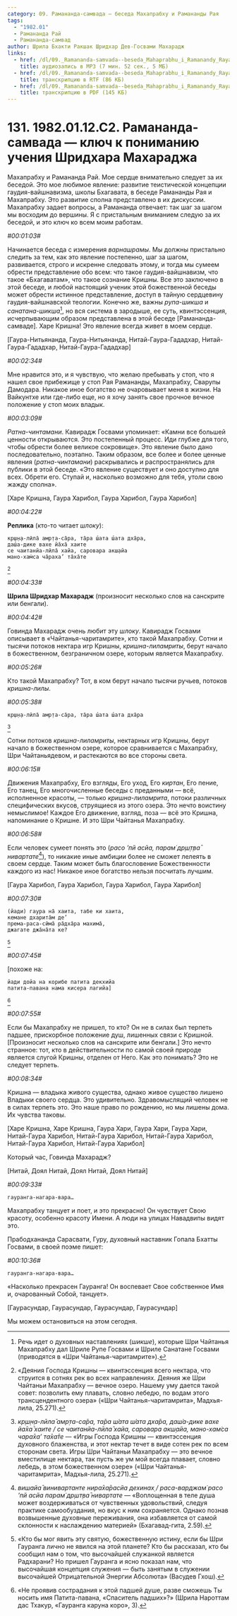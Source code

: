 ```yaml
---
category: 09. Рамананда-самвада — беседа Махапрабху и Рамананды Рая
tags:
  - "1982.01"
  - Рамананда Рай
  - Рамананда-самвад
author: Шрила Бхакти Ракшак Шридхар Дев-Госвами Махарадж
links:
  - href: /dl/09._Ramananda-samvada--beseda_Mahaprabhu_i_Ramanandy_Raya/131_1982.01.12.C2_SridharMj_Ramananda-samvada--klyuch_k_ponimaniyu_ucheniya_Sridhara_Maharaja.mp3
    title: аудиозапись в MP3 (7 мин. 52 сек., 5 МБ)
  - href: /dl/09._Ramananda-samvada--beseda_Mahaprabhu_i_Ramanandy_Raya/131_1982.01.12.C2_SridharMj_Ramananda-samvada--klyuch_k_ponimaniyu_ucheniya_Sridhara_Maharaja.rtf
    title: транскрипцию в RTF (86 КБ)
  - href: /dl/09._Ramananda-samvada--beseda_Mahaprabhu_i_Ramanandy_Raya/131_1982.01.12.C2_SridharMj_Ramananda-samvada--klyuch_k_ponimaniyu_ucheniya_Sridhara_Maharaja.pdf
    title: транскрипцию в PDF (145 КБ)
---
```


# 131. 1982.01.12.C2. Рамананда-самвада — ключ к пониманию учения Шридхара Махараджа

Махапрабху и Рамананда Рай. Мое сердце внимательно следует за их беседой. Это мое любимое явление: развитие теистической концепции гаудия-вайшнавизма, школы Бхагавата, в беседе Рамананды Рая и Махапрабху. Это развитие сполна представлено в их дискуссии. Махапрабху задает вопросы, а Рамананда отвечает: так шаг за шагом мы восходим до вершины. Я с пристальным вниманием следую за их беседой, и это ключ ко всем моим работам.

*#00:01:03#*

Начинается беседа с измерения *варнашрамы*. Мы должны пристально следить за тем, как это явление постепенно, шаг за шагом, развивается, строго и искренне следовать этому, и тогда мы сумеем обрести представление обо всем: что такое гаудия-вайшнавизм, что такое «Бхагаватам», что такое сознание Кришны. Все это заключено в этой беседе, и любой настоящий ученик этой божественной беседы может обрести истинное представление, доступ в тайную сердцевину гаудия-вайшнавской теологии. Конечно же, важны *рупа-шикша* и *санатана-шикша*[^_ftn1], но вся система в зародыше, ее суть, квинтэссенция, исчерпывающим образом представлена в этой беседе [Рамананда-самваде]. Харе Кришна! Это явление всегда живет в моем сердце.

[Гаура-Нитьянанда, Гаура-Нитьянанда, Нитай-Гаура-Гададхар, Нитай-Гаура-Гададхар, Нитай-Гаура-Гададхар]

*#00:02:34#*

Мне нравится это, и я чувствую, что желаю пребывать у стоп, что я нашел свое прибежище у стоп Рая Рамананды, Махапрабху, Сварупы Дамодара. Никакое иное богатство не очаровывает меня в жизни. На Вайкунтхе или где-либо еще, но я хочу занять свое прочное вечное положение у стоп моих владык.

*#00:03:09#*

*Ратна-чинтамани*. Кавирадж Госвами упоминает: «Камни все большей ценности открываются. Это постепенный процесс. Иди глубже для того, чтобы обрести более великое сокровище». Это явление было дано последовательно, поэтапно. Таким образом, все более и более ценные явления (*ратна-чинтамани*) раскрывались и распространялись для публики в этой беседе. «Это явление существует и оно доступно для всех. Обрети его. Ступай и, насколько возможно для тебя, утоли свою жажду сполна».

[Харе Кришна, Гаура Харибол, Гаура Харибол, Гаура Харибол]

*#00:04:22#*

**Реплика** (кто-то читает *шлоку*):

    кр̣ш̣н̣а-лӣла̄ амр̣та-са̄ра, та̄ра ш́ата ш́ата дха̄ра,
    даш́а-дике вахе йа̄ха̄ хаите
    се чаитанйа-лӣла̄ хайа, саровара акш̣айа
    мано-хам̇са ча̄раха’ та̄ха̄те
[^_ftn2]

*#00:04:33#*

**Шрила Шридхар Махарадж** (произносит несколько слов на санскрите или бенгали).

*#00:04:42#*

Говинда Махарадж очень любит эту *шлоку*. Кавирадж Госвами описывает в «Чайтанья-чаритамрите», кто такой Махапрабху. Сотни и тысячи потоков нектара игр Кришны, *кришна-лиламриты*, берут начало в божественном, безграничном озере, которым является Махапрабху.

*#00:05:26#*

Кто такой Махапрабху? Тот, в ком берут начало тысячи ручьев, потоков *кришна-лилы*.

*#00:05:38#*

    кр̣ш̣н̣а-лӣла̄ амр̣та-са̄ра, та̄ра ш́ата ш́ата дха̄ра
[^_ftn3]

Сотни потоков *кришна-лиламриты*, нектарных игр Кришны, берут начало в божественном озере, которое сравнивается с Махапрабху, Шри Чайтаньядевом, и растекаются во все стороны света.

*#00:06:15#*

Движения Махапрабху, Его взгляды, Его уход, Его *киртан*, Его пение, Его танец, Его многочисленные беседы с преданными — всё, исполненное красоты, — только *кришна-лиламрита*, потоки различных специфических вкусов, струящиеся из этого озера. Это нечто воистину немыслимое! Каждое Его движение, взгляд, поза — всё это Кришна, напоминание о Кришне. И это Шри Чайтанья Махапрабху.

*#00:06:58#*

Если человек сумеет понять это (*расо ’пй асйа, парам̇ др̣ш̣т̣ва̄ нивартате*[^_ftn4]), то никакие иные амбиции более не сможет лелеять в своем сердце. Таким может быть благословение Божественности каждого из нас! Никакое иное богатство нельзя посчитать лучшим.

[Гаура Харибол, Гаура Харибол, Гаура Харибол, Гаура Харибол]

*#00:07:30#*

    (йади) гаура на̄ хаита, табе ки хаита,
    кемане дхарита̄м де’
    према-раса-сӣма̄ ра̄дха̄ра махима̄,
    джагате джа̄на̄та ке?
[^_ftn5]

*#00:07:45#*

[похоже на:

    йади дойа на корибе патита декхийа
    патита-павана нама кисера лагийа]
[^_ftn6]

*#00:07:55#*

Если бы Махапрабху не пришел, то кто? Он не в силах был терпеть падшее, прискорбное положение душ, лишенных связи с Кришной. [Произносит несколько слов на санскрите или бенгали.] Это нечто странное: тот, кто в действительности по самой своей природе является слугой Кришны, отделен от Него. Как это понимать? Это не следует терпеть.

*#00:08:34#*

Кришна — владыка живого существа, однако живое существо лишено Владыки своего сердца. Это удивительно. Здравомыслящий человек не в силах терпеть это. Это наше право по рождению, но мы лишены дома. Их чувства таковы.

[Харе Кришна, Харе Кришна, Гаура Хари, Гаура Хари, Гаура Хари, Нитай-Гаура Харибол, Нитай-Гаура Харибол, Нитай-Гаура Харибол, Нитай-Гаура Харибол, Нитай-Гаура Харибол]

Который час, Говинда Махарадж?

[Нитай, Доял Нитай, Доял Нитай, Доял Нитай]

*#00:09:33#*

    гауранга-нагара-вара…

Махапрабху танцует и поет, и это прекрасно! Он чувствует Свою красоту, особенно красоту Имени. А люди на улицах Навадвипы видят это.

Прабодхананда Сарасвати, Гуру, духовный наставник Гопала Бхатты Госвами, в своей поэме пишет:

*#00:10:36#*

    гауранга-нагара-вара…

«Насколько прекрасен Гауранга! Он воспевает Свое собственное Имя и, очарованный Собой, танцует».

[Гаурасундар, Гаурасундар, Гаурасундар, Гаурасундар]

Мы можем остановиться на этом сегодня.



[^_ftn1]: Речь идет о духовных наставлениях (*шикше*), которые Шри Чайтанья Махапрабху дал Шриле Рупе Госвами и Шриле Санатане Госвами (приводятся в «Шри Чайтанья-чаритамрите»).

[^_ftn2]: «Деяния Господа Кришны — квинтэссенция всего нектара, что струится в сотнях рек во всех направлениях. Деяния же Шри Чайтаньи Махапрабху — вечное озеро. Нашему уму дается такой совет: позволить ему плавать, словно лебедю, по водам этого трансцендентного озера» («Шри Чайтанья-чаритамрита», Мадхья-лила, 25.271).

[^_ftn3]: *кр̣ш̣н̣а-лӣла̄ амр̣та-са̄ра, та̄ра ш́ата ш́ата дха̄ра, даш́а-дике вахе йа̄ха̄ хаите / се чаитанйа-лӣла̄ хайа, саровара акш̣айа, мано-хам̇са чара̄ха’ та̄ха̄те* — «Игры Господа Кришны — квинтэссенция духовного блаженства, и этот нектар течет в виде сотен рек по всем сторонам света. Игры Шри Чайтаньи Махапрабху — это вечное вместилище нектара, так пусть же ум мой всегда плавает, словно лебедь, в этом божественном озере» («Шри Чайтанья-чаритамрита», Мадхья-лила, 25.271).

[^_ftn4]: *вишайа̄ винивартанте нира̄ха̄расйа дехинах̣ / раса-варджам̇ расо ’пй асйа парам̇ др̣шт̣ва̄ нивартате* — «Воплощенная в теле душа может воздерживаться от чувственных удовольствий, следуя практике самообуздания, но вкус к ним сохраняется. Однако познав возвышенные духовные переживания, она избавляется от самой склонности к наслаждению материей» (Бхагавад-гита, 2.59).

[^_ftn5]: «Кто бы мог явить эту святую, божественную истину, если бы Шри Гауранга лично не явился на этой планете? Кто бы рассказал, кто бы сообщил нам о том, что высочайшей служанкой является Радхарани? Но пришел Гауранга и ясно показал нам, что высочайшая концепция служения — быть занятым в служении высочайшей Отрицательной Энергии Абсолюта» (Васудев Гхош).

[^_ftn6]: «Не проявив сострадания к этой падшей душе, разве сможешь Ты носить имя Патита-павана, «Спаситель падших»?» (Шрила Нароттам дас Тхакур, «Гауранга каруна коро», 3).

